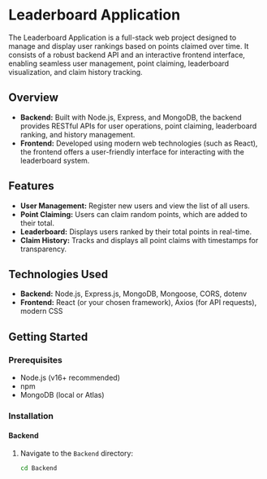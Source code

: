 # Leaderboard Application

The Leaderboard Application is a full-stack web project designed to manage and display user rankings based on points claimed over time. It consists of a robust backend API and an interactive frontend interface, enabling seamless user management, point claiming, leaderboard visualization, and claim history tracking.

## Overview

- **Backend:** Built with Node.js, Express, and MongoDB, the backend provides RESTful APIs for user operations, point claiming, leaderboard ranking, and history management.
- **Frontend:** Developed using modern web technologies (such as React), the frontend offers a user-friendly interface for interacting with the leaderboard system.

## Features

- **User Management:** Register new users and view the list of all users.
- **Point Claiming:** Users can claim random points, which are added to their total.
- **Leaderboard:** Displays users ranked by their total points in real-time.
- **Claim History:** Tracks and displays all point claims with timestamps for transparency.

## Technologies Used

- **Backend:** Node.js, Express.js, MongoDB, Mongoose, CORS, dotenv
- **Frontend:** React (or your chosen framework), Axios (for API requests), modern CSS

## Getting Started

### Prerequisites

- Node.js (v16+ recommended)
- npm
- MongoDB (local or Atlas)

### Installation

#### Backend

1. Navigate to the `Backend` directory:
   ```sh
   cd Backend
